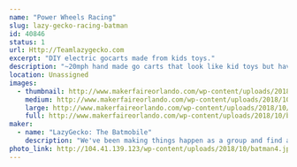 ```yaml
---
name: "Power Wheels Racing"
slug: lazy-gecko-racing-batman
id: 40846
status: 1
url: Http://Teamlazygecko.com
excerpt: "DIY electric gocarts made from kids toys."
description: "~20mph hand made go carts that look like kid toys but have modern car tech inside. Come chat with a racer inbetween races and get to know what it takes to race."
location: Unassigned
images:
  - thumbnail: http://www.makerfaireorlando.com/wp-content/uploads/2018/10/batman2-1.jpg
    medium: http://www.makerfaireorlando.com/wp-content/uploads/2018/10/batman2-1.jpg
    large: http://www.makerfaireorlando.com/wp-content/uploads/2018/10/batman2-1.jpg
    full: http://www.makerfaireorlando.com/wp-content/uploads/2018/10/batman2-1.jpg
maker:
  - name: "LazyGecko: The Batmobile"
    description: "We've been making things happen as a group and find a way to continue as our members spread out across the country."
photo_link: http://104.41.139.123/wp-content/uploads/2018/10/batman4.jpg
---
```

